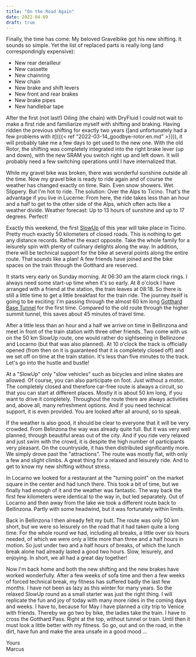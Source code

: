 ```yaml
---
title: "On the Road Again"
date: 2022-04-09
draft: true
---
```


Finally, the time has come: My beloved Gravelbike got his new shifting. It sounds so simple. Yet the list of replaced parts is really long (and correspondingly expensive):

- New rear derailleur
- New cassette
- New chainring
- New chain
- New brake and shift levers
- New front and rear brakes
- New brake pipes
- New handlebar tape

After the first (not last!) Oiling (the chain) with DryFluid I could not wait to make a first ride and familiarize myself with shifting and braking. Having ridden the previous shifting for exactly two years ([and unfortunately had a few problems with it]({{< ref "2022-03-14_goodbye-rotor.en.md" >}})), it will probably take me a few days to get used to the new one. With the old Rotor, the shifting was completely integrated into the right brake lever (up and down), with the new SRAM you switch right up and left down. It will probably need a few switching operations until I have internalized that.

While my gravel bike was broken, there was wonderful sunshine outside all the time. Now my gravel bike is ready to ride again and of course the weather has changed exactly on time. Rain. Even snow showers. Wet. Slippery. But I'm hot to ride. The solution: Over the Alps to Ticino. That's the advantage if you live in Lucerne: From here, the ride takes less than an hour and a half to get to the other side of the Alps, which often acts like a weather divide. Weather forecast: Up to 13 hours of sunshine and up to 17 degrees. Perfect!

Exactly this weekend, the first [SlowUp](https://www.slowup.ch/) of this year will take place in Ticino. Pretty much exactly 50 kilometers of closed roads. This is nothing to get any distance records. Rather the exact opposite. Take the whole family for a leisurely spin with plenty of culinary delights along the way. In addition, there will be technical support for the bike at several points along the entire route. That sounds like a plan! A few friends have joined and the bike spaces on the train through the Gotthard are reserved.

It starts very early on Sunday morning. At 06:30 am the alarm clock rings. I always need some start-up time when it's so early. At 8 o'clock I have arranged with a friend at the station, the train leaves at 08:18. So there is still a little time to get a little breakfast for the train ride. The journey itself is going to be exciting: I'm passing through the almost 60 km long [Gotthard Base Tunnel](https://en.wikipedia.org/wiki/Gotthard_Base_Tunnel) for the first time. Compared to the old route through the higher summit tunnel, this saves about 45 minutes of travel time.

After a little less than an hour and a half we arrive on time in Bellinzona and meet in front of the train station with three other friends. Two come with us on the 50 km SlowUp route, one would rather do sightseeing in Bellinzone and Locarno (but that was also planned). At 10 o'clock the track is officially opened (from then on it is guaranteed that it is completely closed off) and we set off on time at the train station. It's less than five minutes to the track. Let's go into the hustle and bustle!

At a "SlowUp" only "slow vehicles" such as bicycles and inline skates are allowed. Of course, you can also participate on foot. Just without a motor. The completely closed and therefore car-free route is always a circuit, so that you can start at different places. Mostly it is about 50 km long, if you want to drive it completely. Throughout the route there are always activities and, above all, many refreshment options. And if you need technical support, it is even provided. You are looked after all around, so to speak.

If the weather is also good, it should be clear to everyone that it will be very crowded. From Belinzona the way was already quite full. But it was very well planned, through beautiful areas out of the city. And if you ride very relaxed and just swim with the crowd, it is despite the high number of participants very pleasant. On the countryside, it has then distributed significantly more. We simply drove past the "attractions". The route was mostly flat, with only a few and slight climbs. A great thing for a relaxed and leisurely ride. And to get to know my new shifting without stress.

In Locarno we looked for a restaurant at the "turning point" on the market square in the center and had lunch there. This took a bit of time, but we finally had enough of it and the weather was fantastic. The way back the first few kilometers were identical to the way in, but led separately. Out of Locarno and then away from the lake we took a different route back to Bellinzona. Partly with some headwind, but it was fortunately within limits.

Back in Bellinzona I then already felt my butt. The route was only 50 km short, but we were so leisurely on the road that it had taken quite a long time. For the whole round we had, including all breaks, a little over six hours needed, of which we were only a little more than three and a half hours in motion. So just under two and a half hours of breaks, of which the lunch break alone had already lasted a good two hours. Slow, leisurely, and enjoying. In short, we all had a great day together!

Now I'm back home and both the new shifting and the new brakes have worked wonderfully. After a few weeks of sofa time and then a few weeks of forced technical break, my fitness has suffered badly the last few months. I have not been as lazy as this winter for many years. So the relaxed SlowUp round as a small starter was just the right thing. I will replicate the fun and joy of today with many more rides in the coming days and weeks. I have to, because for May I have planned a city trip to Venice with friends. Thereby we go two by bike, the ladies take the train. I have to cross the Gotthard Pass. Right at the top, without tunnel or train. Until then it must look a little better with my fitness. So go, out and on the road, in the dirt, have fun and make the area unsafe in a good mood ...

Yours  
Marcus
